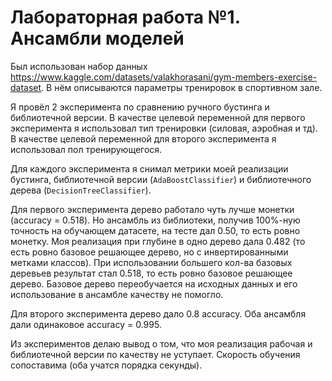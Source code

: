 # Лабораторная работа №1. Ансамбли моделей

Был использован набор данных https://www.kaggle.com/datasets/valakhorasani/gym-members-exercise-dataset. В нём описываются параметры тренировок в спортивном зале.

Я провёл 2 эксперимента по сравнению ручного бустинга и библиотечной версии. В качестве целевой переменной для первого эксперимента я использовал тип тренировки (силовая, аэробная и тд). В качестве целевой переменной для второго эксперимента я использовал пол тренирующегося.

Для каждого эксперимента я снимал метрики моей реализации бустинга, библиотечной версии (`AdaBoostClassifier`) и библиотечного дерева (`DecisionTreeClassifier`).

Для первого эксперимента дерево работало чуть лучше монетки (accuracy = 0.518). Но ансамбль из библиотеки, получив 100%-ную точность на обучающем датасете, на тесте дал 0.50, то есть ровно монетку. Моя реализация при глубине в одно дерево дала 0.482 (то есть ровно базовое решающее дерево, но с инвертированными метками классов). При использовании большего кол-ва базовых деревьев результат стал 0.518, то есть ровно базовое решающее дерево. Базовое дерево переобучается на исходных данных и его использование в ансамбле качеству не помогло.

Для второго эксперимента дерево дало 0.8 accuracy. Оба ансамбля дали одинаковое accuracy = 0.995.

Из экспериментов делаю вывод о том, что моя реализация рабочая и библиотечной версии по качеству не уступает. Скорость обучения сопоставима (оба учатся порядка секунды).